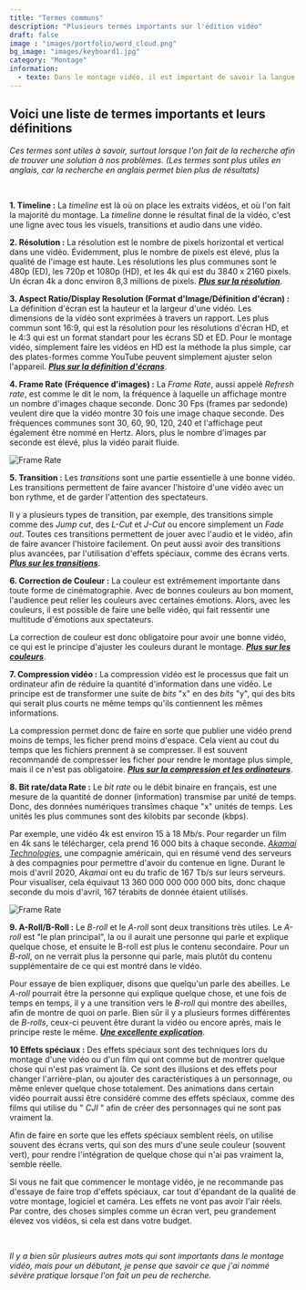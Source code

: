 ```yaml
---
title: "Termes communs"
description: "Plusieurs termes importants sur l'édition vidéo"
draft: false
image : "images/portfolio/word_cloud.png"
bg_image: "images/keyboard1.jpg"
category: "Montage"
information:
  - texte: Dans le montage vidéo, il est important de savoir la langue et les termes populaires lorsque l'on fait de la recherche. Voici donc une courte liste de mots que je pense importants à savoir pour un débutant dans le montage vidéo.
---
```


## Voici une liste de termes importants et leurs définitions

*Ces termes sont utiles à savoir, surtout lorsque l'on fait de la recherche afin de trouver une solution à nos problèmes. (Les termes sont plus utiles en anglais, car la recherche en anglais permet bien plus de résultats)*

<br>

**1. Timeline :**
La *timeline* est là où on place les extraits vidéos, et où l'on fait la majorité du montage. La *timeline* donne le résultat final de la vidéo, c'est une ligne avec tous les visuels, transitions et audio dans une vidéo.

**2. Résolution :**
La résolution est le nombre de pixels horizontal et vertical dans une vidéo. Évidemment, plus le nombre de pixels est élevé, plus la qualité de l'image est haute. Les résolutions les plus communes sont le 480p (ED), les 720p et 1080p (HD), et les 4k qui est du 3840 x 2160 pixels. Un écran 4k a donc environ 8,3 millions  de pixels. [***Plus sur la résolution***](https://www.samsung.com/levant/tvs/tv-buying-guide/what-is-4k-tv/).

**3. Aspect Ratio/Display Resolution (Format d'Image/Définition d'écran) :** 
La définition d'écran est la hauteur et la largeur d'une vidéo. Les dimensions de la vidéo sont exprimées à travers un rapport. Les plus commun sont 16:9, qui est la résolution pour les résolutions d'écran HD, et le 4:3 qui est un format standart pour les écrans SD et ED. Pour le montage vidéo, simplement faire les vidéos en HD est la méthode la plus simple, car des plates-formes comme YouTube peuvent simplement ajuster selon l'appareil. [***Plus sur la définition d'écrans***](https://questtel.com/wiki/video-resolutions-sd-ed-hd).

**4. Frame Rate (Fréquence d'images) :** 
La *Frame Rate*, aussi appelé *Refresh rate*, est comme le dit le nom, la fréquence à laquelle un affichage montre un nombre d'images chaque seconde. Donc 30 Fps (frames par sedonde) veulent dire que la vidéo montre 30 fois une image chaque seconde. Des fréquences communes sont 30, 60, 90, 120, 240 et l'affichage peut également être nommé en Hertz. Alors, plus le nombre d'images par seconde est élevé, plus la vidéo parait fluide.

<img src="https://dl4ih61pxf6wa.cloudfront.net/wp-content/uploads/2016/04/03150729/Frame-rates-300x235.jpg" alt="Frame Rate" class="secondary">

**5. Transition :** 
Les *transitions* sont une partie essentielle à une bonne vidéo. Les transitions permettent de faire avancer l'histoire d'une vidéo avec un bon rythme, et de garder l'attention des spectateurs.

Il y a plusieurs types de transition, par exemple, des transitions simple comme des *Jump cut*, des *L-Cut* et *J-Cut* ou encore simplement un *Fade out*. Toutes ces transitions permettent de jouer avec l'audio et le vidéo, afin de faire avancer l'histoire facilement. On peut aussi avoir des transitions plus avancées, par l'utilisation d'effets spéciaux, comme des écrans verts. [***Plus sur les transitions***](/editing-intro/project/guide-transition/).

**6. Correction de Couleur :** 
La couleur est extrêmement importante dans toute forme de cinématographie. Avec de bonnes couleurs au bon moment, l'audience peut relier les couleurs avec certaines émotions. Alors, avec les couleurs, il est possible de faire une belle vidéo, qui fait ressentir une multitude d'émotions aux spectateurs. 

La correction de couleur est donc obligatoire pour avoir une bonne vidéo, ce qui est le principe d'ajuster les couleurs durant le montage. [***Plus sur les couleurs***](/editing-intro/project/guide-audio/).

**7. Compression vidéo :** 
La compression vidéo est le processus que fait un ordinateur afin de réduire la quantité d'information dans une vidéo. Le principe est de transformer une suite de *bits* "x" en des *bits* "y", qui des bits qui serait plus courts ne même temps qu'ils contiennent les mêmes informations. 

La compression permet donc de faire en sorte que publier une vidéo prend moins de temps, les ficher prend moins d'espace. Cela vient au cout du temps que les fichiers prennent à se compresser. Il est souvent recommandé de compresser les ficher pour rendre le montage plus simple, mais il ce n'est pas obligatoire. [***Plus sur la compression et les ordinateurs***](/editing-intro/project/guide-ordinateur/).

**8. Bit rate/data Rate :**
Le *bit rate* ou le débit binaire en français, est une mesure de la quantité de donner (information) transmise par unité de temps. Donc, des données numériques transîmes chaque "x" unités de temps. Les unités les plus communes sont des kilobits par seconde (kbps).

Par exemple, une vidéo 4k est environ 15 à 18 Mb/s. Pour regarder un film en 4k sans le télécharger, cela prend 16 000 bits à chaque seconde. [*Akamai Technologies*](https://www.akamai.com/), une compagnie américain, qui en résumé vend des serveurs à des compagnies pour permettre d'avoir du contenue en ligne. Durant le mois d'avril 2020, *Akamai* ont eu du trafic de 167 Tb/s sur leurs serveurs. Pour visualiser, cela équivaut 13 360 000 000 000 000 bits, donc chaque seconde du mois d'avril, 167 térabits de donnée étaient utilisés. 

<img src="https://www.headphonesty.com/wp-content/uploads/2019/07/SAMPLES-1100x523.jpg" alt="Frame Rate" class="secondary">

**9. A-Roll/B-Roll :**
Le *B-roll* et le *A-roll* sont deux transitions très utiles. Le *A-roll* est "le plan principal", la ou il aurait une personne qui parle et explique quelque chose, et ensuite le B-roll est plus le contenu secondaire. Pour un *B-roll*, on ne verrait plus la personne qui parle, mais plutôt du contenu supplémentaire de ce qui est montré dans le vidéo.

Pour essaye de bien expliquer, disons que quelqu'un parle des abeilles. Le *A-roll* pourrait être la personne qui explique quelque chose, et une fois de temps en temps, il y a une transition vers le *B-roll* qui montre des abeilles, afin de montre de quoi on parle. Bien sûr il y a plusieurs formes différentes de *B-rolls*, ceux-ci peuvent être durant la vidéo ou encore après, mais le principe reste le même. [***Une excellente explication***](https://www.youtube.com/watch?v=vVdHxadCuNM).

**10 Effets spéciaux :**
Des effets spéciaux sont des techniques lors du montage d'une vidéo ou d'un film qui ont comme but de montrer quelque chose qui n'est pas vraiment là. Ce sont des illusions et des effets pour changer l'arrière-plan, ou ajouter des caractéristiques à un personnage, ou même enlever quelque chose totalement. Des animations dans certain vidéo pourrait aussi être considéré comme des effets spéciaux, comme des films qui utilise du " *CJI* " afin de créer des personnages qui ne sont pas vraiment la. 

Afin de faire en sorte que les effets spéciaux semblent réels, on utilise souvent des écrans verts, qui son des murs d'une seule couleur (souvent vert), pour rendre l'intégration de quelque chose qui n'ai pas vraiment la, semble réelle.

Si vous ne fait que commencer le montage vidéo, je ne recommande pas d'essaye de faire trop d'effets spéciaux, car tout d'épandant de la qualité de votre montage, logiciel et caméra. Les effets ne vont pas avoir l'air réels. Par contre, des choses simples comme un écran vert, peu grandement élevez vos vidéos, si cela est dans votre budget.

<br>

*Il y a bien sûr plusieurs autres mots qui sont importants dans le montage vidéo, mais pour un débutant, je pense que savoir ce que j'ai nommé sévère pratique lorsque l'on fait un peu de recherche.*